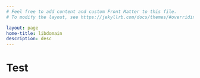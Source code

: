 ```yaml
---
# Feel free to add content and custom Front Matter to this file.
# To modify the layout, see https://jekyllrb.com/docs/themes/#overriding-theme-defaults

layout: page
home-title: libdomain
description: desc
---
```


# Test